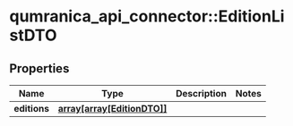 # qumranica_api_connector::EditionListDTO

## Properties
Name | Type | Description | Notes
------------ | ------------- | ------------- | -------------
**editions** | [**array[array[EditionDTO]]**](array.md) |  | 



